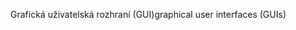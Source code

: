 <span data-ttu-id="b1fc2-101">Grafická uživatelská rozhraní (GUI)</span><span class="sxs-lookup"><span data-stu-id="b1fc2-101">graphical user interfaces (GUIs)</span></span>
